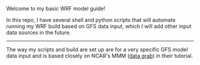 Welcome to my basic WRF model guide!

In this repo, I have several shell and python scripts that will automate running my WRF build based on GFS data input, which I will add other input data sources in the future.

---

The way my scripts and build are set up are for a very specific GFS model data input and is based closely on NCAR's MMM (<a href="https://www2.mmm.ucar.edu/wrf/OnLineTutorial/compilation_tutorial.php#STEP7">data grab</a>) in their tutorial.